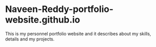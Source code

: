 # Naveen-Reddy-portfolio-website.github.io
This is my personnel portfolio website and it describes about my skills, details and my projects.
